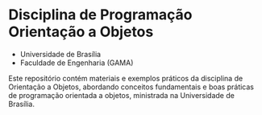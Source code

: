 # Disciplina de Programação Orientação a Objetos

- Universidade de Brasília
- Faculdade de Engenharia (GAMA)

Este repositório contém materiais e exemplos práticos da disciplina de Orientação a Objetos, abordando conceitos fundamentais e boas práticas de programação orientada a objetos, ministrada na Universidade de Brasília.

